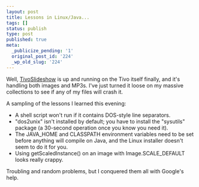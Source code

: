 ```yaml
---
layout: post
title: Lessons in Linux/Java...
tags: []
status: publish
type: post
published: true
meta:
  _publicize_pending: '1'
  original_post_id: '224'
  _wp_old_slug: '224'
---
```

Well, <a href="http://sourceforge.net/projects/tivoslideshow/">TivoSlideshow</a> is up and running on the Tivo itself finally, and it's handling both images and MP3s.  I've just turned it loose on my massive collections to see if any of my files will crash it.

A sampling of the lessons I learned this evening:

<ul>
<li>A shell script won't run if it contains DOS-style line separators.</li>
<li>"dos2unix" isn't installed by default; you have to install the "sysutils" package (a 30-second operation once you know you need it).</li>
<li>The JAVA_HOME and CLASSPATH environment variables need to be set before anything will compile on Java, and the Linux installer doesn't seem to do it for you.</li>
<li>Using getScaledInstance() on an image with Image.SCALE_DEFAULT looks really crappy.</li>
</ul>

Troubling and random problems, but I conquered them all with Google's help.
